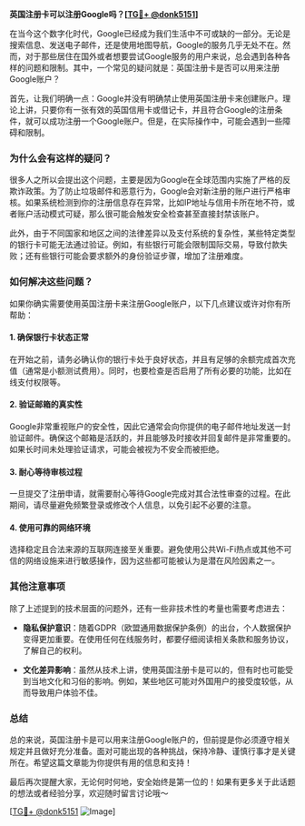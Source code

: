 **英国注册卡可以注册Google吗？[[TG💪+ @donk5151](https://t.me/s/donk5151)]**

在当今这个数字化时代，Google已经成为我们生活中不可或缺的一部分。无论是搜索信息、发送电子邮件，还是使用地图导航，Google的服务几乎无处不在。然而，对于那些居住在国外或者想要尝试Google服务的用户来说，总会遇到各种各样的问题和限制。其中，一个常见的疑问就是：英国注册卡是否可以用来注册Google账户？

首先，让我们明确一点：Google并没有明确禁止使用英国注册卡来创建账户。理论上讲，只要你有一张有效的英国信用卡或借记卡，并且符合Google的注册条件，就可以成功注册一个Google账户。但是，在实际操作中，可能会遇到一些障碍和限制。

### **为什么会有这样的疑问？**

很多人之所以会提出这个问题，主要是因为Google在全球范围内实施了严格的反欺诈政策。为了防止垃圾邮件和恶意行为，Google会对新注册的账户进行严格审核。如果系统检测到你的注册信息存在异常，比如IP地址与信用卡所在地不符，或者账户活动模式可疑，那么很可能会触发安全检查甚至直接封禁该账户。

此外，由于不同国家和地区之间的法律差异以及支付系统的复杂性，某些特定类型的银行卡可能无法通过验证。例如，有些银行可能会限制国际交易，导致付款失败；还有些银行可能会要求额外的身份验证步骤，增加了注册难度。

### **如何解决这些问题？**

如果你确实需要使用英国注册卡来注册Google账户，以下几点建议或许对你有所帮助：

#### **1. 确保银行卡状态正常**
在开始之前，请务必确认你的银行卡处于良好状态，并且有足够的余额完成首次充值（通常是小额测试费用）。同时，也要检查是否启用了所有必要的功能，比如在线支付权限等。

#### **2. 验证邮箱的真实性**
Google非常重视账户的安全性，因此它通常会向你提供的电子邮件地址发送一封验证邮件。确保这个邮箱是活跃的，并且能够及时接收并回复邮件是非常重要的。如果长时间未处理验证请求，可能会被视为不安全而被拒绝。

#### **3. 耐心等待审核过程**
一旦提交了注册申请，就需要耐心等待Google完成对其合法性审查的过程。在此期间，请尽量避免频繁登录或修改个人信息，以免引起不必要的注意。

#### **4. 使用可靠的网络环境**
选择稳定且合法来源的互联网连接至关重要。避免使用公共Wi-Fi热点或其他不可信的网络设施来进行敏感操作，因为这些都可能被认为是潜在风险因素之一。

### **其他注意事项**

除了上述提到的技术层面的问题外，还有一些非技术性的考量也需要考虑进去：

- **隐私保护意识**：随着GDPR（欧盟通用数据保护条例）的出台，个人数据保护变得更加重要。在使用任何在线服务时，都要仔细阅读相关条款和服务协议，了解自己的权利。
  
- **文化差异影响**：虽然从技术上讲，使用英国注册卡是可以的，但有时也可能受到当地文化和习俗的影响。例如，某些地区可能对外国用户的接受度较低，从而导致用户体验不佳。

### **总结**

总的来说，英国注册卡是可以用来注册Google账户的，但前提是你必须遵守相关规定并且做好充分准备。面对可能出现的各种挑战，保持冷静、谨慎行事才是关键所在。希望这篇文章能为你提供有用的信息和支持！

最后再次提醒大家，无论何时何地，安全始终是第一位的！如果有更多关于此话题的想法或者经验分享，欢迎随时留言讨论哦～

[[TG💪+ @donk5151](https://t.me/s/donk5151) ![Image](https://i.postimg.cc/rwNCRYN7/Snipaste-2025-04-30-17-27-05.png)]